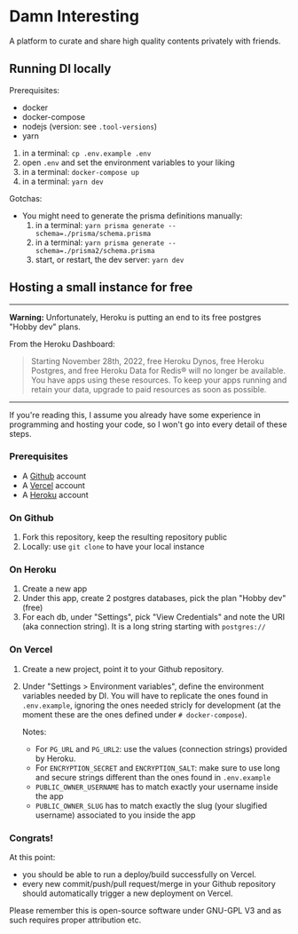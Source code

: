 # Damn Interesting

A platform to curate and share high quality contents privately with friends.

## Running DI locally

Prerequisites:

- docker
- docker-compose
- nodejs (version: see `.tool-versions`)
- yarn

1. in a terminal: `cp .env.example .env`
2. open `.env` and set the environment variables to your liking
3. in a terminal: `docker-compose up`
4. in a terminal: `yarn dev`

Gotchas:

- You might need to generate the prisma definitions manually:
  1. in a terminal: `yarn prisma generate --schema=./prisma/schema.prisma`
  1. in a terminal: `yarn prisma generate --schema=./prisma2/schema.prisma`
  1. start, or restart, the dev server: `yarn dev`

## Hosting a small instance for free

---

**Warning:** Unfortunately, Heroku is putting an end to its free postgres "Hobby dev" plans.

From the Heroku Dashboard:

> Starting November 28th, 2022, free Heroku Dynos, free Heroku Postgres, and free Heroku Data for Redis® will no longer be available.
> You have apps using these resources. To keep your apps running and retain your data, upgrade to paid resources as soon as possible.

---

If you're reading this, I assume you already have some experience in programming and hosting your code, so I won't go into every detail of these steps.

### Prerequisites

- A [Github](https://github.com) account
- A [Vercel](https://vercel.com) account
- A [Heroku](https://www.heroku.com) account

### On Github

1. Fork this repository, keep the resulting repository public
2. Locally: use `git clone` to have your local instance

### On Heroku

1. Create a new app
2. Under this app, create 2 postgres databases, pick the plan "Hobby dev" (free)
3. For each db, under "Settings", pick "View Credentials" and note the URI (aka connection string). It is a long string starting with `postgres://`

### On Vercel

1. Create a new project, point it to your Github repository.
2. Under "Settings > Environment variables", define the environment variables needed by DI. You will have to replicate the ones found in `.env.example`, ignoring the ones needed stricly for development (at the moment these are the ones defined under `# docker-compose`).

   Notes:

   - For `PG_URL` and `PG_URL2`: use the values (connection strings) provided by Heroku.
   - For `ENCRYPTION_SECRET` and `ENCRYPTION_SALT`: make sure to use long and secure strings different than the ones found in `.env.example`
   - `PUBLIC_OWNER_USERNAME` has to match exactly your username inside the app
   - `PUBLIC_OWNER_SLUG` has to match exactly the slug (your slugified username) associated to you inside the app

### Congrats!

At this point:

- you should be able to run a deploy/build successfully on Vercel.
- every new commit/push/pull request/merge in your Github repository should automatically trigger a new deployment on Vercel.

Please remember this is open-source software under GNU-GPL V3 and as such requires proper attribution etc.
